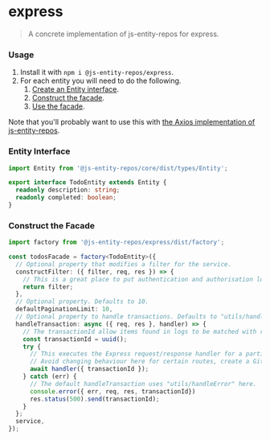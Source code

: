 # express
> A concrete implementation of js-entity-repos for express.

### Usage
1. Install it with `npm i @js-entity-repos/express`.
1. For each entity you will need to do the following.
    1. [Create an Entity interface](#entity-interface).
    1. [Construct the facade](#construct-the-facade).
    1. [Use the facade](https://github.com/js-entity-repos/core/blob/master/docs/facade.md).

Note that you'll probably want to use this with [the Axios implementation of js-entity-repos](https://github.com/js-entity-repos/axios).

### Entity Interface

```ts
import Entity from '@js-entity-repos/core/dist/types/Entity';

export interface TodoEntity extends Entity {
  readonly description: string;
  readonly completed: boolean;
}
```

### Construct the Facade

```ts
import factory from '@js-entity-repos/express/dist/factory';

const todosFacade = factory<TodoEntity>({
  // Optional property that modifies a filter for the service.
  constructFilter: ({ filter, req, res }) => {
    // This is a great place to put authentication and authorisation logic.
    return filter;
  },
  // Optional property. Defaults to 10.
  defaultPaginationLimit: 10,
  // Optional property to handle transactions. Defaults to "utils/handleTransaction".
  handleTransaction: async ({ req, res }, handler) => {
    // The transactionId allow items found in logs to be matched with responses to users.
    const transactionId = uuid();
    try {
      // This executes the Express request/response handler for a particular route.
      // Avoid changing behaviour here for certain routes, create a Github issue and we can discuss your use case.
      await handler({ transactionId });
    } catch (err) {
      // The default handleTransaction uses "utils/handleError" here.
      console.error({ err, req, res, transactionId})
      res.status(500).send(transactionId);
    }
  };
  service,
});
```
